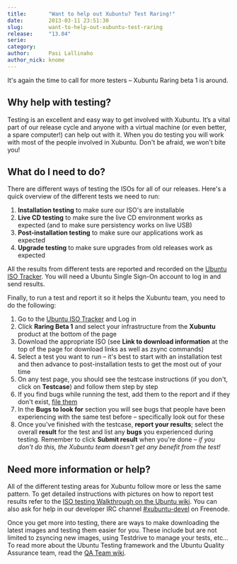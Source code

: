 ```yaml
---
title:       "Want to help out Xubuntu? Test Raring!"
date:        2013-03-11 23:51:30
slug:        want-to-help-out-xubuntu-test-raring
release:     "13.04"
serie:       
category:    
author:      Pasi Lallinaho
author_nick: knome
---
```


It's again the time to call for more testers – Xubuntu Raring beta 1 is around.

Why help with testing?
----------------------

Testing is an excellent and easy way to get involved with Xubuntu. It’s a vital part of our release cycle and anyone with a virtual machine (or even better, a spare computer!) can help out with it. When you do testing you will work with most of the people involved in Xubuntu. Don't be afraid, we won't bite you!

What do I need to do?
---------------------

There are different ways of testing the ISOs for all of our releases. Here's a quick overview of the different tests we need to run:

1. **Installation testing** to make sure our ISO's are installable
2. **Live CD testing** to make sure the live CD environment works as expected (and to make sure persistency works on live USB)
3. **Post-installation testing** to make sure our applications work as expected
4. **Upgrade testing** to make sure upgrades from old releases work as expected

All the results from different tests are reported and recorded on the [Ubuntu ISO Tracker](http://iso.qa.ubuntu.com/). You will need a Ubuntu Single Sign-On account to log in and send results.

Finally, to run a test and report it so it helps the Xubuntu team, you need to do the following:

1. Go to the [Ubuntu ISO Tracker](http://iso.qa.ubuntu.com/) and Log in
2. Click **Raring Beta 1** and select your infrastructure from the **Xubuntu** product at the bottom of the page
3. Download the appropriate ISO (see **Link to download information** at the top of the page for download links as well as zsync commands)
4. Select a test you want to run – it's best to start with an installation test and then advance to post-installation tests to get the most out of your time
5. On any test page, you should see the testcase instructions (if you don't, click on **Testcase**) and follow them step by step
6. If you find bugs while running the test, add them to the report and if they don't exist, [file them](https://help.ubuntu.com/community/ReportingBugs)
7. In the **Bugs to look for** section you will see bugs that people have been experiencing with the same test before – specifically look out for these
8. Once you've finished with the testcase, **report your results**; select the overall **result** for the test and list any **bugs** you experienced during testing. Remember to click **Submit result** when you're done – *if you don't do this, the Xubuntu team doesn't get any benefit from the test!*

Need more information or help?
------------------------------

All of the different testing areas for Xubuntu follow more or less the same pattern. To get detailed instructions with pictures on how to report test results refer to the [ISO testing Walkthrough on the Ubuntu wiki](https://wiki.ubuntu.com/Testing/ISO/Walkthrough). You can also ask for help in our developer IRC channel [\#xubuntu-devel](http://etherpad.ubuntu.com/ep/search?query=xubuntu-devel) on Freenode.

Once you get more into testing, there are ways to make downloading the latest images and testing them easier for you. These include but are not limited to zsyncing new images, using Testdrive to manage your tests, etc... To read more about the Ubuntu Testing framework and the Ubuntu Quality Assurance team, read the [QA Team wiki](https://wiki.ubuntu.com/QATeam).

